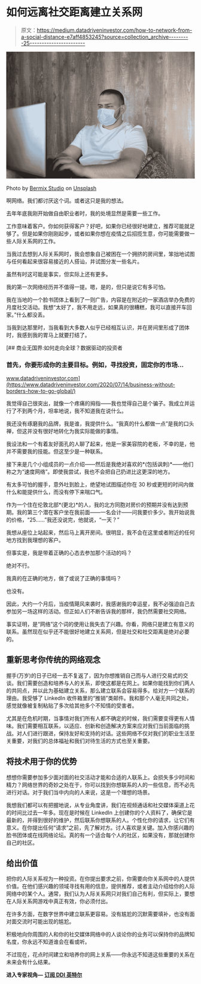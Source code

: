 # 如何远离社交距离建立关系网

> 原文：<https://medium.datadriveninvestor.com/how-to-network-from-a-social-distance-e7aff4853245?source=collection_archive---------25----------------------->

![](img/2b4b460b173354482d38660856bbaafd.png)

Photo by [Bermix Studio](https://unsplash.com/@bermixstudio?utm_source=medium&utm_medium=referral) on [Unsplash](https://unsplash.com?utm_source=medium&utm_medium=referral)

啊网络。我们都讨厌这个词。或者这只是我的想法。

去年年底我刚开始做自由职业者时，我的处境显然是需要一些工作。

工作意味着客户。你如何获得客户？好吧，如果你已经很好地建立，推荐可能就足够了。但是如果你刚刚起步，或者如果你想在疫情之后招揽生意，你可能需要做一些人际关系网的工作。

当我过去想到人际关系网时，我会想象自己被困在一个拥挤的房间里，笨拙地试图与任何看起来很容易接近的人搭讪，并试图分发一些名片。

虽然有时这可能是事实，但实际上还有更多。

我的第一次网络经历并不值得一提。嗯，是的，但只是说它有多可怕。

我在当地的一个脸书团体上看到了一则广告，内容是在附近的一家酒店举办免费的月度社交活动。我想“太好了，我不用走远，如果真的很糟糕，我可以直接开车回家。”什么都没丢。

当我到达那里时，当我看到大多数人似乎已经相互认识，并在房间里形成了团体时，我感到我的胃马上就要打结了。

[](https://www.datadriveninvestor.com/2020/07/14/business-without-borders-how-to-go-global/) [## 商业无国界:如何走向全球？数据驱动的投资者

### 首先，你要形成你的主要目标。例如，寻找投资，固定你的市场…

www.datadriveninvestor.com](https://www.datadriveninvestor.com/2020/07/14/business-without-borders-how-to-go-global/) 

我觉得自己很突出，就像一个疼痛的拇指——我也觉得自己是个骗子。我成立并运行了不到两个月，坦率地说，我不知道我在说什么。

我还没有琢磨我的品牌，我是谁，我提供什么。“我真的什么都做一点”是我的口头禅，但这并没有很好地转化为我实际能做的事情。

我设法和一个有着友好面孔的人聊了起来，他是一家美容院的老板，不幸的是，他并不需要我的技能。但这至少是一种联系。

接下来是几个小组成员的一点介绍——然后是我绝对喜欢的*(包括讽刺)*——他们称之为“速度网络”。即使我尝试，我也不会把自己扔进比这更深的地方。

有太多可怕的握手，意外吐到脸上，绝望地试图描述你在 30 秒或更短的时间内做什么和能提供什么，而没有停下来喘口气。

作为一个住在伦敦北部*(更北)*的人，我的北方同胞对房价的预期并没有达到预期。我的第三个潜在客户坐在我前面——一名会计——问我要价多少。我开始说我的价格，“25……”我还没说完，他就说，“一天？”

我想从座位上站起来，然后马上离开房间。很明显，我不会在这里或者附近的任何地方找到我理想的客户。

但事实是，我是带着正确的心态去参加那个活动的吗？

绝对不行。

我真的在正确的地方，做了或说了正确的事情吗？

也没有。

因此，大约一个月后，当疫情飓风来袭时，我感谢我的幸运星，我不必强迫自己去参加另一场这样的活动。但正如人们不断告诉我的那样，我仍然需要社交网络。

事实证明，是“网络”这个词的使用让我失去了兴趣。你看，网络只是建立有意义的联系。虽然现在似乎还不能很好地建立关系网，但是社交和社交距离是绝对必要的。

## 重新思考你传统的网络观念

握手(万岁)的日子已经一去不复返了，因为你想推销自己而与人进行交易式的交谈。我们需要创造和培养与人的关系，即使这都是在网上。如果你能找到你们两人的共同点，并以此为基础建立关系，那么建立联系会容易得多。给对方一个联系的理由。我受够了 LinkedIn 收件箱里的“推销”类邮件。我和那个人毫无共同之处，感觉就像被复制粘贴了多次给其他多个不知情的受害者。

尤其是在危机时期，当事情对我们所有人都不确定的时候，我们需要变得更有人情味。我们需要相互联系，以适应、创新和创造解决方案来应对我们当前面临的挑战。对人们进行跟进，保持友好和支持的对话。这些网络不仅对我们的职业生活至关重要，对我们的总体福祉和我们对待生活的方式也至关重要。

## 将技术用于你的优势

想想你需要参加多少面对面的社交活动才能和合适的人联系上。会损失多少时间和精力？网络世界的奇妙之处在于，你可以找到你想联系的人的一些信息，而不必先进行对话。对于我们当中内向的人来说，这是一个理想的场景。

我想我们都可以有把握地说，从专业角度讲，我们在视频通话和社交媒体渠道上花的时间比过去一年多。现在是时候在 LinkedIn 上创建你的个人资料了，确保它是最新的，并得到很好的维护，然后联系你想联系的人。个性化你的请求，让它们有意义。在你提出任何“请求”之前，先了解对方。讨人喜欢是关键。加入你感兴趣的脸书团体或在线网络论坛。真的有一个适合每个人的社区，如果没有，那就创建你自己的社区。

## 给出价值

把你的人际关系视为一种投资。在你提出要求之前，你需要向你关系网中的人提供价值。在他们感兴趣的领域寻找有用的信息，提供推荐，或者主动介绍给你的人际网络中的某个人。通常，我们认为人际关系网只对我们自己有利，但实际上，要想在人际关系网游戏中真正有效，你必须付出。

在许多方面，在数字世界中建立联系更容易。没有尴尬的沉默需要填补，也没有面对面交流时可能出现的尴尬。

积极地向你周围的人和你的社交媒体网络中的人谈论你的业务可以保持你的品牌知名度，你永远不知道谁会在看或听。

不过现在，花点时间建立和培养你的网上关系——你永远不知道这些重要的关系在未来会有什么结果。

**进入专家视角—** [**订阅 DDI 英特尔**](https://datadriveninvestor.com/ddi-intel)